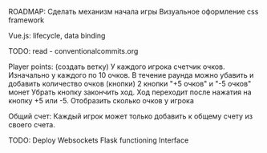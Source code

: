 ROADMAP:
Сделать механизм начала игры
Визуальное оформление
    css framework

Vue.js: lifecycle, data binding


TODO:
read - conventionalcommits.org


Player points:
(создать ветку)
У каждого игрока счетчик очков. Изначально у каждого по 10 очков.
В течение раунда можно убавить и добавить количество очков (кнопки)
2 кнопки "+5 очков" и "-5 очков" монет
Убрать кнопку закончить ход. Ход переходит после нажатия на кнопку +5 или -5.
Отобразить сколько очков у игрока 

Общий счет:
Каждый игрок может только добавить к общему счету из своего счета.

TODO:
Deploy
Websockets Flask functioning
Interface 


